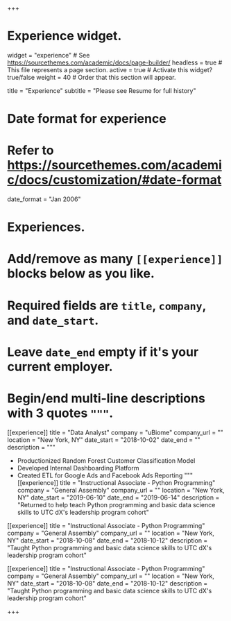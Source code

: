 +++
# Experience widget.
widget = "experience"  # See https://sourcethemes.com/academic/docs/page-builder/
headless = true  # This file represents a page section.
active = true  # Activate this widget? true/false
weight = 40  # Order that this section will appear.

title = "Experience"
subtitle = "Please see Resume for full history"

# Date format for experience
#   Refer to https://sourcethemes.com/academic/docs/customization/#date-format
date_format = "Jan 2006"

# Experiences.
#   Add/remove as many `[[experience]]` blocks below as you like.
#   Required fields are `title`, `company`, and `date_start`.
#   Leave `date_end` empty if it's your current employer.
#   Begin/end multi-line descriptions with 3 quotes `"""`.
[[experience]]
  title = "Data Analyst"
  company = "uBiome"
  company_url = ""
  location = "New York, NY"
  date_start = "2018-10-02"
  date_end = ""
  description = """
  * Productionized Random Forest Customer Classification Model
  * Developed Internal Dashboarding Platform
  * Created ETL for Google Ads and Facebook Ads Reporting
  """
[[experience]]
  title = "Instructional Associate - Python Programming"
  company = "General Assembly"
  company_url = ""
  location = "New York, NY"
  date_start = "2019-06-10"
  date_end = "2019-06-14"
  description = "Returned to help teach Python programming and basic data science skills to UTC dX's leadership program cohort"

[[experience]]
  title = "Instructional Associate - Python Programming"
  company = "General Assembly"
  company_url = ""
  location = "New York, NY"
  date_start = "2018-10-08"
  date_end = "2018-10-12"
  description = "Taught Python programming and basic data science skills to UTC dX's leadership program cohort"

[[experience]]
  title = "Instructional Associate - Python Programming"
  company = "General Assembly"
  company_url = ""
  location = "New York, NY"
  date_start = "2018-10-08"
  date_end = "2018-10-12"
  description = "Taught Python programming and basic data science skills to UTC dX's leadership program cohort"

+++
